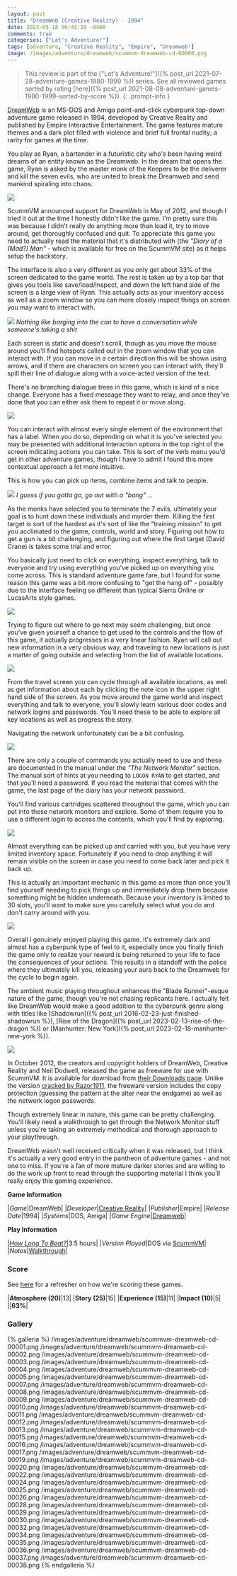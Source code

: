 ```yaml
---
layout: post
title: "DreamWeb (Creative Reality) - 1994"
date: 2023-05-18 06:41:18 -0400
comments: true
categories: ["Let's Adventure!"]
tags: [adventure, "Creative Reality", "Empire", "Dreamweb"]
image: /images/adventure/dreamweb/scummvm-dreamweb-cd-00000.png
---
```

> This review is part of the ["Let's Adventure!"]({% post_url 2021-07-28-adventure-games-1980-1999 %}) series. See all reviewed games sorted by rating [here]({% post_url 2021-08-08-adventure-games-1980-1999-sorted-by-score %}).
{: .prompt-info }

[DreamWeb](https://en.wikipedia.org/wiki/DreamWeb) is an MS-DOS and Amiga point-and-click cyberpunk top-down adventure game released in 1994, developed by Creative Reality and published by Empire Interactive Entertainment. The game features mature themes and a dark plot filled with violence and brief full frontal nudity; a rarity for games at the time.

You play as Ryan, a bartender in a futuristic city who's been having weird dreams of an entity known as the Dreamweb. In the dream that opens the game, Ryan is asked by the master monk of the Keepers to be the deliverer and kill the seven evils, who are united to break the Dreamweb and send mankind spiraling into chaos.

![](/images/adventure/dreamweb/scummvm-dreamweb-cd-00031.png)

ScummVM announced support for DreamWeb in May of 2012, and though I tried it out at the time I honestly didn't like the game. I'm pretty sure this was because I didn't really do anything more than load it, try to move around, get thoroughly confused and quit. To appreciate this game you need to actually read the material that it's distributed with (the _"Diary of a (Mad?) Man"_ - which is available for free on the ScummVM site) as it helps setup the backstory.

The interface is also a very different as you only get about 33% of the screen dedicated to the game world. The rest is taken up by a top bar that gives you tools like save/load/inspect, and down the left hand side of the screen is a large view of Ryan. This actually acts as your inventory access as well as a zoom window so you can more closely inspect things on screen you may want to interact with.

![](/images/adventure/dreamweb/scummvm-dreamweb-cd-00006.png)
_Nothing like barging into the can to have a conversation while someone's taking a shit_

Each screen is static and doesn't scroll, though as you move the mouse around you'll find hotspots called out in the zoom window that you can interact with. If you can move in a certain direction this will be shown using arrows, and if there are characters on screen you can interact with, they'll spill their line of dialogue along with a voice-acted version of the text.

There's no branching dialogue trees in this game, which is kind of a nice change. Everyone has a fixed message they want to relay, and once they've done that you can either ask them to repeat it or move along.

![](/images/adventure/dreamweb/scummvm-dreamweb-cd-00014.png)

You can interact with almost every single element of the environment that has a label. When you do so, depending on what it is you've selected you may be presented with additional interaction options in the top right of the screen indicating actions you can take. This is sort of the verb menu you'd get in other adventure games, though I have to admit I found this more contextual approach a lot more intuitive.

This is how you can pick up items, combine items and talk to people.

![](/images/adventure/dreamweb/scummvm-dreamweb-cd-00018.png)
_I guess if you gotta go, go out with a "bang" ..._

As the monks have selected you to terminate the 7 evils, ultimately your goal is to hunt down these individuals and murder them. Killing the first target is sort of the hardest as it's sort of like the "training mission" to get you acclimated to the game, controls, world and story. Figuring out how to get a gun is a bit challenging, and figuring out where the first target (David Crane) is takes some trial and error.

You basically just need to click on everything, inspect everything, talk to everyone and try using everything you've picked up on everything you come across. This is standard adventure game fare, but I found for some reason this game was a bit more confusing to "get the hang of" - possibly due to the interface feeling so different than typical Sierra Online or LucasArts style games.

![](/images/adventure/dreamweb/scummvm-dreamweb-cd-00027.png)

Trying to figure out where to go next may seem challenging, but once you've given yourself a chance to get used to the controls and the flow of this game, it actually progresses in a very linear fashion. Ryan will call out new information in a very obvious way, and traveling to new locations is just a matter of going outside and selecting from the list of available locations.

![](/images/adventure/dreamweb/scummvm-dreamweb-cd-00033.png)

From the travel screen you can cycle through all available locations, as well as get information about each by clicking the note icon in the upper right hand side of the screen. As you move around the game world and inspect everything and talk to everyone, you'll slowly learn various door codes and network logins and passwords. You'll need these to be able to explore all key locations as well as progress the story.

Navigating the network unfortunately can be a bit confusing.

![](/images/adventure/dreamweb/scummvm-dreamweb-cd-00021.png)

There are only a couple of commands you actually need to use and these are documented in the manual under the _"The Network Monitor"_ section. The manual sort of hints at you needing to `LOGON RYAN` to get started, and that you'll need a password. If you read the material that comes with the game, the last page of the diary has your network password.

You'll find various cartridges scattered throughout the game, which you can put into these network monitors and explore. Some of them require you to use a different login to access the contents, which you'll find by exploring.

![](/images/adventure/dreamweb/scummvm-dreamweb-cd-00023.png)

Almost everything can be picked up and carried with you, but you have very limited inventory space. Fortunately if you need to drop anything it will remain visible on the screen in case you need to come back later and pick it back up.

This is actually an important mechanic in this game as more than once you'll find yourself needing to pick things up and immediately drop them because something might be hidden underneath. Because your inventory is limited to 30 slots, you'll want to make sure you carefully select what you do and don't carry around with you.

![](/images/adventure/dreamweb/scummvm-dreamweb-cd-00039.png)

Overall I genuinely enjoyed playing this game. It's extremely dark and almost has a cyberpunk type of feel to it, especially once you finally finish the game only to realize your reward is being returned to your life to face the consequences of your actions. This results in a standoff with the police where they ultimately kill you, releasing your aura back to the Dreamweb for the cycle to begin again.

The ambient music playing throughout enhances the "Blade Runner"-esque nature of the game, though you're not chasing replicants here. I actually felt like DreamWeb would make a good addition to the cyberpunk genre along with titles like [Shadowrun]({% post_url 2016-02-23-just-finished-shadowrun %}), [Rise of the Dragon]({% post_url 2023-02-13-rise-of-the-dragon %}) or [Manhunter: New York]({% post_url 2023-02-18-manhunter-new-york %}).

![](/images/adventure/dreamweb/scummvm-dreamweb-cd-00040.png)

In October 2012, the creators and copyright holders of DreamWeb, Creative Reality and Neil Dodwell, released the game as freeware for use with ScummVM. It is available for download from [their Downloads page](https://www.scummvm.org/games/#games-dreamweb:dreamweb). Unlike the version [cracked by Razor1911](http://www.textfiles.com/piracy/RAZOR/dream.nfo), the freeware version includes the copy protection (guessing the pattern at the alter near the endgame) as well as the network logon passwords.

Though extremely linear in nature, this game can be pretty challenging. You'll likely need a walkthrough to get through the Network Monitor stuff unless you're taking an extremely methodical and thorough approach to your playthrough.

DreamWeb wasn't well received critically when it was released, but I think it's actually a very good entry in the pantheon of adventure games - and not one to miss. If you're a fan of more mature darker stories and are willing to do the work up front to read through the supporting material I think you'll really enjoy this gaming experience.

**Game Information**

|*Game*|DreamWeb|
|*Developer*|[Creative Reality](https://www.mobygames.com/company/1331/creative-reality/)|
|*Publisher*|Empire|
|*Release Date*|1994|
|*Systems*|DOS, Amiga|
|*Game Engine*|[Dreamweb](https://wiki.scummvm.org/index.php/Dreamweb)|

**Play Information**

|[*How Long To Beat?*](https://howlongtobeat.com/game/2882)|3.5 hours|
|*Version Played*|DOS via [ScummVM](https://www.scummvm.org/)|
|*Notes*|[Walkthrough](https://www.walkthroughking.com/text/aceventura.aspx)|

### Score

See [here](https://www.alexbevi.com/blog/2021/07/28/adventure-games-1980-1999/#scoring) for a refresher on how we're scoring these games.

|**Atmosphere (20)**|13|
|**Story (25)**|15|
|**Experience (15)**|11|
|**Impact (10)**|5|
||**63%**|

### Gallery

{% galleria %}
/images/adventure/dreamweb/scummvm-dreamweb-cd-00001.png
/images/adventure/dreamweb/scummvm-dreamweb-cd-00002.png
/images/adventure/dreamweb/scummvm-dreamweb-cd-00003.png
/images/adventure/dreamweb/scummvm-dreamweb-cd-00004.png
/images/adventure/dreamweb/scummvm-dreamweb-cd-00005.png
/images/adventure/dreamweb/scummvm-dreamweb-cd-00007.png
/images/adventure/dreamweb/scummvm-dreamweb-cd-00008.png
/images/adventure/dreamweb/scummvm-dreamweb-cd-00009.png
/images/adventure/dreamweb/scummvm-dreamweb-cd-00010.png
/images/adventure/dreamweb/scummvm-dreamweb-cd-00011.png
/images/adventure/dreamweb/scummvm-dreamweb-cd-00012.png
/images/adventure/dreamweb/scummvm-dreamweb-cd-00013.png
/images/adventure/dreamweb/scummvm-dreamweb-cd-00015.png
/images/adventure/dreamweb/scummvm-dreamweb-cd-00016.png
/images/adventure/dreamweb/scummvm-dreamweb-cd-00017.png
/images/adventure/dreamweb/scummvm-dreamweb-cd-00019.png
/images/adventure/dreamweb/scummvm-dreamweb-cd-00020.png
/images/adventure/dreamweb/scummvm-dreamweb-cd-00022.png
/images/adventure/dreamweb/scummvm-dreamweb-cd-00024.png
/images/adventure/dreamweb/scummvm-dreamweb-cd-00025.png
/images/adventure/dreamweb/scummvm-dreamweb-cd-00026.png
/images/adventure/dreamweb/scummvm-dreamweb-cd-00028.png
/images/adventure/dreamweb/scummvm-dreamweb-cd-00029.png
/images/adventure/dreamweb/scummvm-dreamweb-cd-00030.png
/images/adventure/dreamweb/scummvm-dreamweb-cd-00032.png
/images/adventure/dreamweb/scummvm-dreamweb-cd-00034.png
/images/adventure/dreamweb/scummvm-dreamweb-cd-00035.png
/images/adventure/dreamweb/scummvm-dreamweb-cd-00036.png
/images/adventure/dreamweb/scummvm-dreamweb-cd-00037.png
/images/adventure/dreamweb/scummvm-dreamweb-cd-00038.png
{% endgalleria %}
